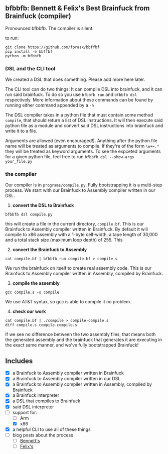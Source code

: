 bfbbfb: Bennett & Felix's Best Brainfuck from Brainfuck (compiler)
---

Pronounced bfbbfb. The compiler is silent.

to run:
```
git clone https://github.com/fprasx/bbffbf
pip install -e bbffbf
python -m bfbbfb
```

### DSL and the CLI tool

We created a DSL that does something. Please add more here later.

The CLI tool can do two things: It can compile DSL into brainfuck, and it can run said brainfuck. To do so you use `bfbbfb run` and `bfbbfb dsl` respectively. More information about these commands can be found by running either command appended by a `-h`

The DSL compiler takes in a python file that must contain some method `compile`, that should return a list of DSL instructions. It will then execute said python file as a module and convert said DSL instructions into brainfuck and write it to a file.

Arguments are allowed (even encouraged!). Anything after the python file name will be treated as arguments to compile. If they're of the form `\w+=.*` they will be treated as keyword arguments. To see the expceted arguments for a given python file, feel free to run `bfbbfb dsl --show-args your_file.py`

### the compiler

Our compiler is in `programs/compile.py`. Fully bootstrapping it is a multi-step process. We start with our Brainfuck to Assembly compiler written in our DSL.

1. **convert the DSL to Brainfuck**
```
bfbbfb dsl compile.py
```
this will create a file in the current directory, `compile.bf`. This is our Brainfuck to Assembly compiler written in Brainfuck. By default it will compile to x86 assembly with a 1-byte cell-width, a tape length of 30,000 and a total stack size (maximum loop depth) of 255. This

2. **convert the Brainfuck to Assembly**
```
cat compile.bf | bfbbfb run compile.bf > compile.s
```
We run the brainfuck on itself to create real assembly code. This is our Brainfuck to Assembly compiler written in Assembly, compiled by Brainfuck.

3. **compile the assembly**
```
gcc compile.s -o compile
```
We use AT&T syntax, so gcc is able to compile it no problem.

4. **check our work**
```
cat compile.bf | ./compile > compile-compile.s
diff compile.s compile-compile.s
```
If we see no difference between the two assembly files, that means both the generated assembly and the brainfuck that generates it are executing in the exact same manner, and we've fully bootstrapped Brainfuck!

Includes
---
- [x] a Brainfuck to Assembly compiler written in Brainfuck
- [x] a Brainfuck to Assembly compiler written in our DSL
- [x] a Brainfuck to Assembly compiler written in Assembly, compiled by Brainfuck
- [x] a Brainfuck interpreter
- [x] a DSL that compiles to Brainfuck
- [x] said DSL interpreter
- [ ] support for:
   - [ ] Arm
   - [x] x86
- [x] a helpful CLI to use all of these things
- [ ] blog posts about the process
   - [ ] [Bennett's](https://andorlando.github.io)
   - [ ] [Felix's](https://fprasx.github.io)
